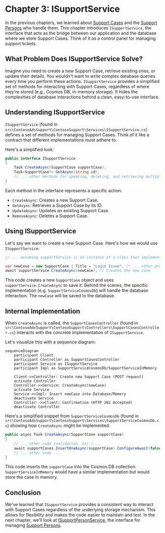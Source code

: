 # Chapter 3: ISupportService

In the previous chapters, we learned about [Support Cases](01_support_case.md) and the [Support Persons](02_support_person.md) who handle them.  This chapter introduces `ISupportService`, the interface that acts as the bridge between our application and the database where we store Support Cases.  Think of it as a control panel for managing support tickets.

## What Problem Does ISupportService Solve?

Imagine you need to create a new Support Case, retrieve existing ones, or update their details.  You wouldn't want to write complex database queries every time you perform these actions. `ISupportService` provides a simplified set of methods for interacting with Support Cases, regardless of where they're stored (e.g., Cosmos DB, in-memory storage).  It hides the complexities of database interactions behind a clean, easy-to-use interface.

## Understanding ISupportService

`ISupportService` (found in `src\ContosoAdsSupport\ContosoSupport\Services\ISupportService.cs`) defines a set of methods for managing Support Cases.  Think of it like a contract that different implementations must adhere to.

Here's a simplified look:

```csharp
public interface ISupportService
{
    Task CreateAsync(SupportCase supportCase);
    Task<SupportCase?> GetAsync(string id);
    // ... other methods for updating, deleting, and retrieving multiple cases
}
```

Each method in the interface represents a specific action:

- `CreateAsync`: Creates a new Support Case.
- `GetAsync`: Retrieves a Support Case by its ID.
- `UpdateAsync`: Updates an existing Support Case.
- `RemoveAsync`: Deletes a Support Case.

## Using ISupportService

Let's say we want to create a new Support Case. Here's how we would use `ISupportService`:

```csharp
// ... assuming supportService is an instance of a class that implements ISupportService

var newCase = new SupportCase { Title = "Login Issue", /* ... other properties */ };
await supportService.CreateAsync(newCase); // Creates the new case
```

This code creates a new `SupportCase` object and uses `supportService.CreateAsync` to save it. Behind the scenes, the specific implementation (e.g. `SupportServiceCosmosDb`) will handle the database interaction. The `newCase` will be saved to the database.

## Internal Implementation

When `CreateAsync` is called, the `SupportCasesController` (found in `src\ContosoAdsSupport\ContosoSupport\Controllers\SupportCasesController.cs`) interacts with the concrete implementation of `ISupportService`.

Let's visualize this with a sequence diagram:

```mermaid
sequenceDiagram
    participant Client
    participant Controller as SupportCasesController
    participant Service as ISupportService
    participant Impl as SupportServiceCosmosDb/SupportServiceInMemory

    Client->>Controller: Create new Support Case (POST request)
    activate Controller
    Controller->>Service: CreateAsync(newCase)
    activate Service
    Service->>Impl: Insert newCase into Database/Memory
    deactivate Service
    Controller-->>Client: Confirmation (HTTP 202 Accepted)
    deactivate Controller
```

Here's a simplified snippet from `SupportServiceCosmosDb` (found in `src\ContosoAdsSupport\ContosoSupport\Services\SupportServiceCosmosDb.cs`) showing how `CreateAsync` might be implemented:

```csharp
public async Task CreateAsync(SupportCase supportCase)
{
    // ... other code (validation, etc.) ...
    await supportCases.InsertOneAsync(supportCase).ConfigureAwait(false);
    // ... other code ...
}
```

This code inserts the `supportCase` into the Cosmos DB collection. `SupportServiceInMemory` would have a similar implementation but would store the case in memory.

## Conclusion

We've learned that `ISupportService` provides a consistent way to interact with Support Cases regardless of the underlying storage mechanism. This allows for flexibility and makes the code easier to maintain and test. In the next chapter, we'll look at [ISupportPersonService](04_isupportpersonservice.md), the interface for managing [Support Persons](02_support_person.md).



